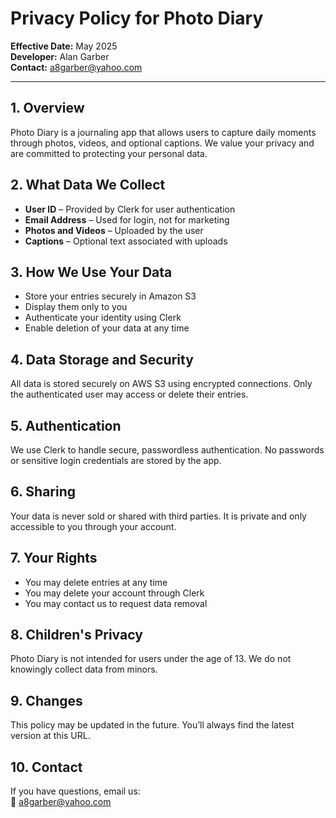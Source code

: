 # Privacy Policy for Photo Diary

**Effective Date:** May 2025  
**Developer:** Alan Garber  
**Contact:** a8garber@yahoo.com  

---

## 1. Overview

Photo Diary is a journaling app that allows users to capture daily moments through photos, videos, and optional captions. We value your privacy and are committed to protecting your personal data.

## 2. What Data We Collect

- **User ID** – Provided by Clerk for user authentication  
- **Email Address** – Used for login, not for marketing  
- **Photos and Videos** – Uploaded by the user  
- **Captions** – Optional text associated with uploads  

## 3. How We Use Your Data

- Store your entries securely in Amazon S3  
- Display them only to you  
- Authenticate your identity using Clerk  
- Enable deletion of your data at any time  

## 4. Data Storage and Security

All data is stored securely on AWS S3 using encrypted connections. Only the authenticated user may access or delete their entries.

## 5. Authentication

We use Clerk to handle secure, passwordless authentication. No passwords or sensitive login credentials are stored by the app.

## 6. Sharing

Your data is never sold or shared with third parties. It is private and only accessible to you through your account.

## 7. Your Rights

- You may delete entries at any time  
- You may delete your account through Clerk  
- You may contact us to request data removal  

## 8. Children's Privacy

Photo Diary is not intended for users under the age of 13. We do not knowingly collect data from minors.

## 9. Changes

This policy may be updated in the future. You’ll always find the latest version at this URL.

## 10. Contact

If you have questions, email us:  
📧 a8garber@yahoo.com
